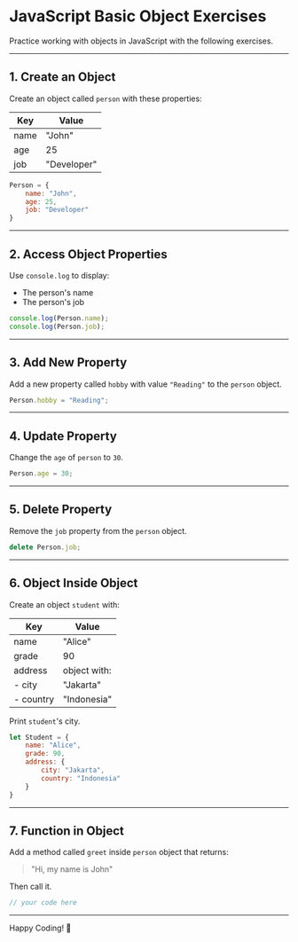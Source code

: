 
# JavaScript Basic Object Exercises

Practice working with objects in JavaScript with the following exercises.

---

## 1. Create an Object

Create an object called `person` with these properties:

| Key   | Value       |
|-------|-------------|
| name  | "John"      |
| age   | 25          |
| job   | "Developer" |

```javascript
Person = {
    name: "John",
    age: 25,
    job: "Developer"
}
```

---

## 2. Access Object Properties

Use `console.log` to display:
- The person's name
- The person's job

```javascript
console.log(Person.name); 
console.log(Person.job);
```

---

## 3. Add New Property

Add a new property called `hobby` with value `"Reading"` to the `person` object.

```javascript
Person.hobby = "Reading";
```

---

## 4. Update Property

Change the `age` of `person` to `30`.

```javascript
Person.age = 30;
```

---

## 5. Delete Property

Remove the `job` property from the `person` object.

```javascript
delete Person.job;
```

---

## 6. Object Inside Object

Create an object `student` with:

| Key     | Value              |
|---------|-------------------|
| name    | "Alice"           |
| grade   | 90                |
| address | object with:      |
| - city  | "Jakarta"         |
| - country | "Indonesia"     |

Print `student`'s city.

```javascript
let Student = {
    name: "Alice",
    grade: 90,
    address: {
        city: "Jakarta",
        country: "Indonesia"
    }
}
```

---

## 7. Function in Object

Add a method called `greet` inside `person` object that returns:

> "Hi, my name is John"

Then call it.

```javascript
// your code here
```

---

Happy Coding! 🚀
